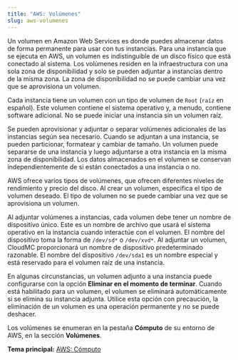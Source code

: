 ```yaml
---
title: "AWS: Volúmenes"
slug: aws-volumenes
---
```



Un volumen en Amazon Web Services es donde puedes almacenar datos de forma permanente para usar con tus instancias. Para una instancia que se ejecuta en AWS, un volumen es indistinguible de un disco físico que está conectado al sistema. Los volúmenes residen en la infraestructura con una sola zona de disponibilidad y solo se pueden adjuntar a instancias dentro de la misma zona. La zona de disponibilidad no se puede cambiar una vez que se aprovisiona un volumen.

Cada instancia tiene un volumen con un tipo de volumen de `Root` (`raíz` en español). Este volumen contiene el sistema operativo y, a menudo, contiene software adicional. No se puede iniciar una instancia sin un volumen raíz.

Se pueden aprovisionar y adjuntar o separar volúmenes adicionales de las instancias según sea necesario. Cuando se adjuntan a una instancia, se pueden particionar, formatear y cambiar de tamaño. Un volumen puede separarse de una instancia y luego adjuntarse a otra instancia en la misma zona de disponibilidad. Los datos almacenados en el volumen se conservan independientemente de si están conectados a una instancia o no.

AWS ofrece varios tipos de volúmenes, que ofrecen diferentes niveles de rendimiento y precio del disco. Al crear un volumen, especifica el tipo de volumen deseado. El tipo de volumen no se puede cambiar una vez que se aprovisiona un volumen.

Al adjuntar volúmenes a instancias, cada volumen debe tener un nombre de dispositivo único. Este es un nombre de archivo que usará el sistema operativo en la instancia cuando interactúe con el volumen. El nombre del dispositivo toma la forma de `/dev/sd*` o `/dev/xvd*`. Al adjuntar un volumen, CloudMC proporcionará un nombre de dispositivo predeterminado razonable. El nombre del dispositivo `/dev/sda1` es un nombre especial y está reservado para el volumen raíz de una instancia.

En algunas circunstancias, un volumen adjunto a una instancia puede configurarse con la opción **Eliminar en el momento de terminar**. Cuando está habilitado para un volumen, el volumen se eliminará automáticamente si se elimina su instancia adjunta. Utilice esta opción con precaución, la eliminación de un volumen es una operación permanente y no se puede deshacer.

Los volúmenes se enumeran en la pestaña **Cómputo** de su entorno de AWS, en la sección **Volúmenes**.

**Tema principal:** [AWS: Cómputo](aws-compute.md)

